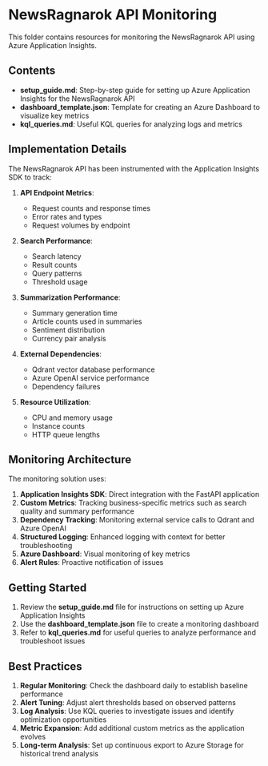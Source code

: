 # NewsRagnarok API Monitoring

This folder contains resources for monitoring the NewsRagnarok API using Azure Application Insights.

## Contents

- **setup_guide.md**: Step-by-step guide for setting up Azure Application Insights for the NewsRagnarok API
- **dashboard_template.json**: Template for creating an Azure Dashboard to visualize key metrics
- **kql_queries.md**: Useful KQL queries for analyzing logs and metrics

## Implementation Details

The NewsRagnarok API has been instrumented with the Application Insights SDK to track:

1. **API Endpoint Metrics**:
   - Request counts and response times
   - Error rates and types
   - Request volumes by endpoint

2. **Search Performance**:
   - Search latency
   - Result counts
   - Query patterns
   - Threshold usage

3. **Summarization Performance**:
   - Summary generation time
   - Article counts used in summaries
   - Sentiment distribution
   - Currency pair analysis

4. **External Dependencies**:
   - Qdrant vector database performance
   - Azure OpenAI service performance
   - Dependency failures

5. **Resource Utilization**:
   - CPU and memory usage
   - Instance counts
   - HTTP queue lengths

## Monitoring Architecture

The monitoring solution uses:

1. **Application Insights SDK**: Direct integration with the FastAPI application
2. **Custom Metrics**: Tracking business-specific metrics such as search quality and summary performance
3. **Dependency Tracking**: Monitoring external service calls to Qdrant and Azure OpenAI
4. **Structured Logging**: Enhanced logging with context for better troubleshooting
5. **Azure Dashboard**: Visual monitoring of key metrics
6. **Alert Rules**: Proactive notification of issues

## Getting Started

1. Review the **setup_guide.md** file for instructions on setting up Azure Application Insights
2. Use the **dashboard_template.json** file to create a monitoring dashboard
3. Refer to **kql_queries.md** for useful queries to analyze performance and troubleshoot issues

## Best Practices

1. **Regular Monitoring**: Check the dashboard daily to establish baseline performance
2. **Alert Tuning**: Adjust alert thresholds based on observed patterns
3. **Log Analysis**: Use KQL queries to investigate issues and identify optimization opportunities
4. **Metric Expansion**: Add additional custom metrics as the application evolves
5. **Long-term Analysis**: Set up continuous export to Azure Storage for historical trend analysis